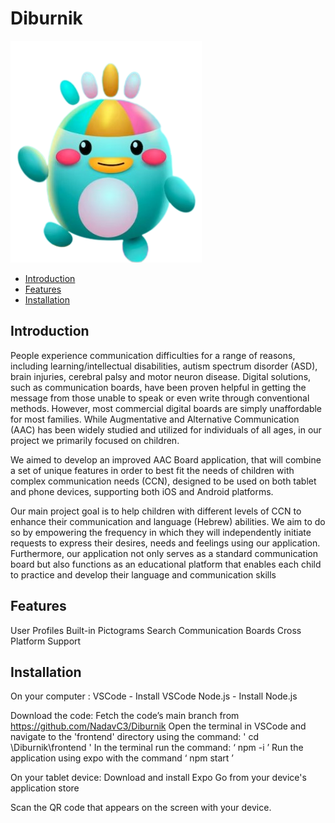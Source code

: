 # Diburnik
![Diburnik Logo](Diburnik/frontend/assets/appImages/diburnikAvatar.png "Diburnik Logo")

- [Introduction](#introduction)
- [Features](#features)
- [Installation](#installation)


## Introduction

People experience communication difficulties for a range of reasons, including learning/intellectual disabilities, autism spectrum disorder (ASD), brain injuries, cerebral palsy and motor neuron disease. Digital solutions, such as communication boards, have been proven helpful in getting the message from those unable to speak or even write through conventional methods. However, most commercial digital boards are simply unaffordable for most families.
While Augmentative and Alternative Communication (AAC) has been widely studied and utilized for individuals of all ages, in our project we primarily focused on children. 

We aimed to develop an improved AAC Board application, that will combine a set of unique features in order to best fit the needs of children with complex communication needs (CCN), designed to be used on both tablet and phone devices, supporting both iOS and Android platforms.

Our main project goal is to help children with different levels of CCN to enhance their communication and language (Hebrew) abilities. 
We aim to do so by empowering the frequency in which they will independently initiate requests to express their desires, needs and feelings using our application. Furthermore, our application not only serves as a standard communication board but also functions as an educational platform that enables each child to practice and develop their language and communication skills

## Features

User Profiles
Built-in Pictograms Search
Communication Boards
Cross Platform Support


## Installation

On your computer :
VSCode - Install VSCode
Node.js - Install Node.js

Download the code: Fetch the code’s main branch from https://github.com/NadavC3/Diburnik
Open the terminal in VSCode and navigate to the 'frontend' directory using the command: ' cd \Diburnik\frontend '
In the terminal run the command: ‘ npm -i ’
Run the application using expo with the command ‘ npm start ’

On your tablet device:
Download and install Expo Go from your device's application store
                            
Scan the QR code that appears on the screen with your device.

